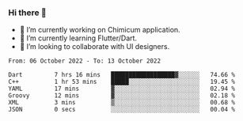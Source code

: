 ### Hi there 👋

<!--
**devcat37/devcat37** is a ✨ _special_ ✨ repository because its `README.md` (this file) appears on your GitHub profile.-->


- 🔭 I’m currently working on Chimicum application.
- 🌱 I’m currently learning Flutter/Dart.
- 👯 I’m looking to collaborate with UI designers.
<!-- - 🤔 I’m looking for help with ... -->

<!--START_SECTION:waka-->

```text
From: 06 October 2022 - To: 13 October 2022

Dart         7 hrs 16 mins   ██████████████████▓░░░░░░   74.66 %
C++          1 hr 53 mins    █████░░░░░░░░░░░░░░░░░░░░   19.45 %
YAML         17 mins         ▓░░░░░░░░░░░░░░░░░░░░░░░░   02.94 %
Groovy       12 mins         ▓░░░░░░░░░░░░░░░░░░░░░░░░   02.18 %
XML          3 mins          ▒░░░░░░░░░░░░░░░░░░░░░░░░   00.68 %
JSON         0 secs          ░░░░░░░░░░░░░░░░░░░░░░░░░   00.04 %
```

<!--END_SECTION:waka-->
